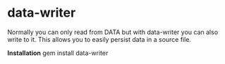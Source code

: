 data-writer
===========

Normally you can only read from DATA but with data-writer you can also write to it. This allows you to easily persist data in a source file.

__Installation__
gem install data-writer
